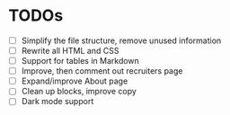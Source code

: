 # TODOs

- [ ] Simplify the file structure, remove unused information
- [ ] Rewrite all HTML and CSS
- [ ] Support for tables in Markdown
- [ ] Improve, then comment out recruiters page
- [ ] Expand/improve About page
- [ ] Clean up blocks, improve copy
- [ ] Dark mode support
